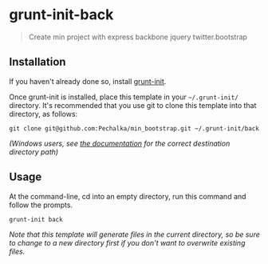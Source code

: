 # grunt-init-back

> Create min project with express backbone jquery twitter.bootstrap   

[grunt-init]: http://gruntjs.com/project-scaffolding

## Installation
If you haven't already done so, install [grunt-init][].

Once grunt-init is installed, place this template in your `~/.grunt-init/` directory. It's recommended that you use git to clone this template into that directory, as follows:

```
git clone git@github.com:Pechalka/min_bootstrap.git ~/.grunt-init/back
```

_(Windows users, see [the documentation][grunt-init] for the correct destination directory path)_

## Usage

At the command-line, cd into an empty directory, run this command and follow the prompts.

```
grunt-init back
```

_Note that this template will generate files in the current directory, so be sure to change to a new directory first if you don't want to overwrite existing files._